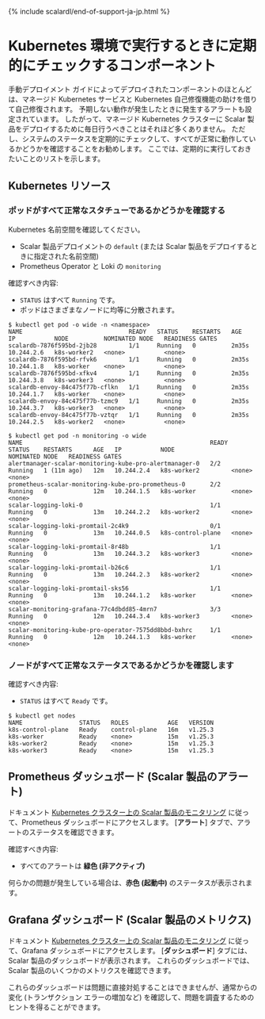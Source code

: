 {% include scalardl/end-of-support-ja-jp.html %}

# Kubernetes 環境で実行するときに定期的にチェックするコンポーネント

手動デプロイメント ガイドによってデプロイされたコンポーネントのほとんどは、マネージド Kubernetes サービスと Kubernetes 自己修復機能の助けを借りて自己修復されます。 予期しない動作が発生したときに発生するアラートも設定されています。 したがって、マネージド Kubernetes クラスターに Scalar 製品をデプロイするために毎日行うべきことはそれほど多くありません。 ただし、システムのステータスを定期的にチェックして、すべてが正常に動作しているかどうかを確認することをお勧めします。 ここでは、定期的に実行しておきたいことのリストを示します。

## Kubernetes リソース

### ポッドがすべて正常なスタチューであるかどうかを確認する

Kubernetes 名前空間を確認してください。

* Scalar 製品デプロイメントの `default` (または Scalar 製品をデプロイするときに指定された名前空間)
* Prometheus Operator と Loki の `monitoring`

確認すべき内容:

* `STATUS` はすべて `Running` です。
* ポッドはさまざまなノードに均等に分散されます。

```console
$ kubectl get pod -o wide -n <namespace>
NAME                              READY   STATUS    RESTARTS   AGE     IP           NODE          NOMINATED NODE   READINESS GATES
scalardb-7876f595bd-2jb28         1/1     Running   0          2m35s   10.244.2.6   k8s-worker2   <none>           <none>
scalardb-7876f595bd-rfvk6         1/1     Running   0          2m35s   10.244.1.8   k8s-worker    <none>           <none>
scalardb-7876f595bd-xfkv4         1/1     Running   0          2m35s   10.244.3.8   k8s-worker3   <none>           <none>
scalardb-envoy-84c475f77b-cflkn   1/1     Running   0          2m35s   10.244.1.7   k8s-worker    <none>           <none>
scalardb-envoy-84c475f77b-tzmc9   1/1     Running   0          2m35s   10.244.3.7   k8s-worker3   <none>           <none>
scalardb-envoy-84c475f77b-vztqr   1/1     Running   0          2m35s   10.244.2.5   k8s-worker2   <none>           <none>
```

```console
$ kubectl get pod -n monitoring -o wide
NAME                                                     READY   STATUS    RESTARTS      AGE   IP           NODE                NOMINATED NODE   READINESS GATES
alertmanager-scalar-monitoring-kube-pro-alertmanager-0   2/2     Running   1 (11m ago)   12m   10.244.2.4   k8s-worker2         <none>           <none>
prometheus-scalar-monitoring-kube-pro-prometheus-0       2/2     Running   0             12m   10.244.1.5   k8s-worker          <none>           <none>
scalar-logging-loki-0                                    1/1     Running   0             13m   10.244.2.2   k8s-worker2         <none>           <none>
scalar-logging-loki-promtail-2c4k9                       0/1     Running   0             13m   10.244.0.5   k8s-control-plane   <none>           <none>
scalar-logging-loki-promtail-8r48b                       1/1     Running   0             13m   10.244.3.2   k8s-worker3         <none>           <none>
scalar-logging-loki-promtail-b26c6                       1/1     Running   0             13m   10.244.2.3   k8s-worker2         <none>           <none>
scalar-logging-loki-promtail-sks56                       1/1     Running   0             13m   10.244.1.2   k8s-worker          <none>           <none>
scalar-monitoring-grafana-77c4dbdd85-4mrn7               3/3     Running   0             12m   10.244.3.4   k8s-worker3         <none>           <none>
scalar-monitoring-kube-pro-operator-7575dd8bbd-bxhrc     1/1     Running   0             12m   10.244.1.3   k8s-worker          <none>           <none>
```

### ノードがすべて正常なステータスであるかどうかを確認します

確認すべき内容:

* `STATUS` はすべて `Ready` です。

```console
$ kubectl get nodes
NAME                STATUS   ROLES           AGE   VERSION
k8s-control-plane   Ready    control-plane   16m   v1.25.3
k8s-worker          Ready    <none>          15m   v1.25.3
k8s-worker2         Ready    <none>          15m   v1.25.3
k8s-worker3         Ready    <none>          15m   v1.25.3
```

## Prometheus ダッシュボード (Scalar 製品のアラート)

ドキュメント [Kubernetes クラスター上の Scalar 製品のモニタリング](K8sMonitorGuide.md) に従って、Prometheus ダッシュボードにアクセスします。 [**アラート**] タブで、アラートのステータスを確認できます。

確認すべき内容:

* すべてのアラートは **緑色 (非アクティブ)**

何らかの問題が発生している場合は、**赤色 (起動中)** のステータスが表示されます。

## Grafana ダッシュボード (Scalar 製品のメトリクス)

ドキュメント [Kubernetes クラスター上の Scalar 製品のモニタリング](K8sMonitorGuide.md) に従って、Grafana ダッシュボードにアクセスします。 [**ダッシュボード**] タブには、Scalar 製品のダッシュボードが表示されます。 これらのダッシュボードでは、Scalar 製品のいくつかのメトリクスを確認できます。

これらのダッシュボードは問題に直接対処することはできませんが、通常からの変化 (トランザクション エラーの増加など) を確認して、問題を調査するためのヒントを得ることができます。
